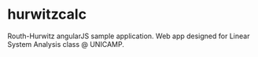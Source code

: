 # hurwitzcalc
Routh-Hurwitz angularJS sample application. Web app designed for Linear System Analysis class @ UNICAMP.
